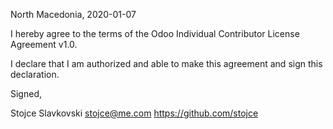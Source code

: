 North Macedonia, 2020-01-07

I hereby agree to the terms of the Odoo Individual Contributor License
Agreement v1.0.

I declare that I am authorized and able to make this agreement and sign this
declaration.

Signed,

Stojce Slavkovski stojce@me.com https://github.com/stojce
